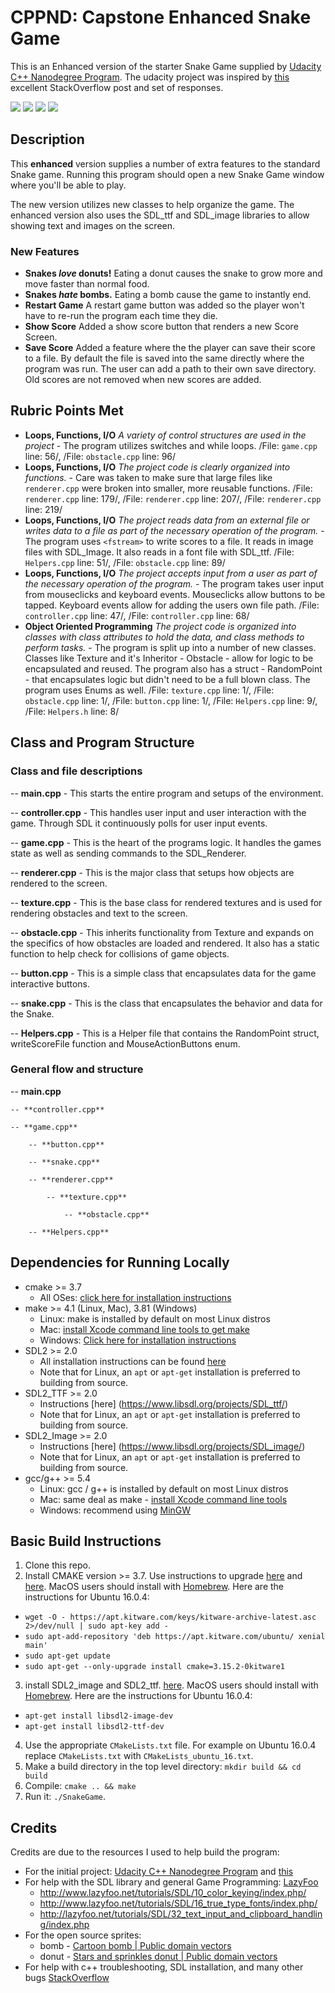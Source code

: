 # CPPND: Capstone **Enhanced** Snake Game

This is an Enhanced version of the starter Snake Game supplied by [Udacity C++ Nanodegree Program](https://www.udacity.com/course/c-plus-plus-nanodegree--nd213). The udacity project was inspired by [this](https://codereview.stackexchange.com/questions/212296/snake-game-in-c-with-sdl) excellent StackOverflow post and set of responses.

<img src="snakegame1.png"/>
<img src="snakegame2.png"/>
<img src="snakegame3.png"/>
<img src="snakegame4.png"/>

## Description

This **enhanced** version supplies a number of extra features to the standard Snake game. Running this program should open a new Snake Game window where you'll be able to play.

The new version utilizes new classes to help organize the game. The enhanced version also uses the SDL_ttf and SDL_image libraries to allow showing text and images on the screen.

### New Features
* **Snakes *love* donuts!** Eating a donut causes the snake to grow more and move faster than normal food.
* **Snakes *hate* bombs.** Eating a bomb cause the game to instantly end.
* **Restart Game** A restart game button was added so the player won't have to re-run the program each time they die.
* **Show Score** Added a show score button that renders a new Score Screen.
* **Save Score** Added a feature where the the player can save their score to a file. By default the file is saved into the same directly where the program was run. The user can add a path to their own save directory. Old scores are not removed when new scores are added.

## Rubric Points Met

* **Loops, Functions, I/O** *A variety of control structures are used in the project* - The program utilizes switches and while loops. /File: `game.cpp` line: 56/,  /File: `obstacle.cpp` line: 96/
* **Loops, Functions, I/O** *The project code is clearly organized into functions.* - Care was taken to make sure that large files like `renderer.cpp` were broken into smaller, more reusable functions. /File: `renderer.cpp` line: 179/,  /File: `renderer.cpp` line: 207/, /File: `renderer.cpp` line: 219/
* **Loops, Functions, I/O** *The project reads data from an external file or writes data to a file as part of the necessary operation of the program.* - The program uses `<fstream>` to write scores to a file. It reads in image files with SDL_Image. It also reads in a font file with SDL_ttf. /File: `Helpers.cpp` line: 51/,  /File: `obstacle.cpp` line: 89/
* **Loops, Functions, I/O** *The project accepts input from a user as part of the necessary operation of the program.* - The program takes user input from mouseclicks and keyboard events. Mouseclicks allow buttons to be tapped. Keyboard events allow for adding the users own file path. /File: `controller.cpp` line: 47/,  /File: `controller.cpp` line: 68/
* **Object Oriented Programming** *The project code is organized into classes with class attributes to hold the data, and class methods to perform tasks.* - The program is split up into a number of new classes. Classes like Texture and it's Inheritor - Obstacle - allow for logic to be encapsulated and reused. The program also has a struct - RandomPoint - that encapsulates logic but didn't need to be a full blown class. The program uses Enums as well. /File: `texture.cpp` line: 1/, /File: `obstacle.cpp` line: 1/, /File: `button.cpp` line: 1/, /File: `Helpers.cpp` line: 9/, /File: `Helpers.h` line: 8/


## Class and Program Structure

### Class and file descriptions
-- **main.cpp** - This starts the entire program and setups of the environment.

-- **controller.cpp** - This handles user input and user interaction with the game. Through SDL it continuously polls for user input events.

-- **game.cpp** - This is the heart of the programs logic. It handles the games state as well as sending commands to the SDL_Renderer.

-- **renderer.cpp** - This is the major class that setups how objects are rendered to the screen.

-- **texture.cpp** - This is the base class for rendered textures and is used for rendering obstacles and text to the screen.

  -- **obstacle.cpp** - This inherits functionality from Texture and expands on the specifics of how obstacles are loaded and rendered. It also has a static function to help check for collisions of game objects.

-- **button.cpp** - This is a simple class that encapsulates data for the game interactive buttons.

-- **snake.cpp** - This is the class that encapsulates the behavior and data for the Snake.

-- **Helpers.cpp** - This is a Helper file that contains the RandomPoint struct, writeScoreFile function and MouseActionButtons enum.

### General flow and structure
-- **main.cpp**

    -- **controller.cpp**

    -- **game.cpp**

        -- **button.cpp**

        -- **snake.cpp**

        -- **renderer.cpp**

            -- **texture.cpp**

                -- **obstacle.cpp**

        -- **Helpers.cpp**

## Dependencies for Running Locally
* cmake >= 3.7
  * All OSes: [click here for installation instructions](https://cmake.org/install/)
* make >= 4.1 (Linux, Mac), 3.81 (Windows)
  * Linux: make is installed by default on most Linux distros
  * Mac: [install Xcode command line tools to get make](https://developer.apple.com/xcode/features/)
  * Windows: [Click here for installation instructions](http://gnuwin32.sourceforge.net/packages/make.htm)
* SDL2 >= 2.0
  * All installation instructions can be found [here](https://wiki.libsdl.org/Installation)
  * Note that for Linux, an `apt` or `apt-get` installation is preferred to building from source.
* SDL2_TTF  >= 2.0
  * Instructions [here] (https://www.libsdl.org/projects/SDL_ttf/)
  * Note that for Linux, an `apt` or `apt-get` installation is preferred to building from source.
* SDL2_Image  >= 2.0
  * Instructions [here] (https://www.libsdl.org/projects/SDL_image/)
  * Note that for Linux, an `apt` or `apt-get` installation is preferred to building from source.
* gcc/g++ >= 5.4
  * Linux: gcc / g++ is installed by default on most Linux distros
  * Mac: same deal as make - [install Xcode command line tools](https://developer.apple.com/xcode/features/)
  * Windows: recommend using [MinGW](http://www.mingw.org/)

## Basic Build Instructions

1. Clone this repo.
2. Install CMAKE version >= 3.7. Use instructions to upgrade [here](https://apt.kitware.com/) and [here](https://askubuntu.com/questions/355565/how-do-i-install-the-latest-version-of-cmake-from-the-command-line#answer-1157132). MacOS users should install with [Homebrew](https://brew.sh/). Here are the instructions for Ubuntu 16.0.4:
  * `wget -O - https://apt.kitware.com/keys/kitware-archive-latest.asc 2>/dev/null | sudo apt-key add -`
  * `sudo apt-add-repository 'deb https://apt.kitware.com/ubuntu/ xenial main'`
  * `sudo apt-get update`
  * `sudo apt-get --only-upgrade install cmake=3.15.2-0kitware1`
3. install SDL2_image and SDL2_ttf. [here](https://lazyfoo.net/tutorials/SDL/06_extension_libraries_and_loading_other_image_formats/linux/index.php). MacOS users should install with [Homebrew](https://brew.sh/). Here are the instructions for Ubuntu 16.0.4:
  * `apt-get install libsdl2-image-dev`
  * `apt-get install libsdl2-ttf-dev`
4. Use the appropriate `CMakeLists.txt` file. For example on Ubuntu 16.0.4 replace `CMakeLists.txt` with `CMakeLists_ubuntu_16.txt`.
5. Make a build directory in the top level directory: `mkdir build && cd build`
6. Compile: `cmake .. && make`
7. Run it: `./SnakeGame`.

## Credits

Credits are due to the resources I used to help build the program:

* For the initial project: [Udacity C++ Nanodegree Program](https://www.udacity.com/course/c-plus-plus-nanodegree--nd213) and [this](https://codereview.stackexchange.com/questions/212296/snake-game-in-c-with-sdl)
* For help with the SDL library and general Game Programming: [LazyFoo](http://lazyfoo.net/tutorials/SDL/index.php)
  * http://www.lazyfoo.net/tutorials/SDL/10_color_keying/index.php/
  * http://www.lazyfoo.net/tutorials/SDL/16_true_type_fonts/index.php/
  * http://lazyfoo.net/tutorials/SDL/32_text_input_and_clipboard_handling/index.php
* For the open source sprites:
  * bomb - [Cartoon bomb |		Public domain vectors](https://publicdomainvectors.org/en/free-clipart/Cartoon-bomb/49746.html)
  * donut -  [Stars and sprinkles donut |		Public domain vectors](https://publicdomainvectors.org/en/free-clipart/Stars-and-sprinkles-donut/67075.html)
* For help with c++ troubleshooting, SDL installation, and many other bugs [StackOverflow](https://stackoverflow.com/)